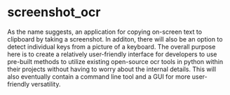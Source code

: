 # screenshot_ocr
As the name suggests, an application for copying on-screen text to clipboard by taking a screenshot.
In additon, there will also be an option to detect individual keys from a picture of a keyboard.
The overall purpose here is to create a relatively user-friendly interface for developers to use pre-built methods
to utilize existing open-source ocr tools in python within their projects without having to worry about the internal
details. This will also eventually contain a command line tool and a GUI for more user-friendly versatility.
